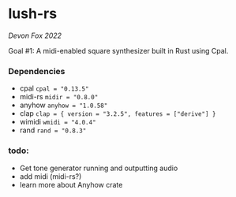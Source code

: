 # lush-rs

*Devon Fox 2022*

Goal #1: A midi-enabled square synthesizer built in Rust using Cpal.

### Dependencies

* cpal
```cpal = "0.13.5"```
* midi-rs
```midir = "0.8.0"```
* anyhow
```anyhow = "1.0.58"```
* clap
```clap = { version = "3.2.5", features = ["derive"] }```
* wimidi
```wmidi = "4.0.4"```
* rand
```rand = "0.8.3"```

### todo:

* Get tone generator running and outputting audio
* add midi (midi-rs?)
* learn more about Anyhow crate